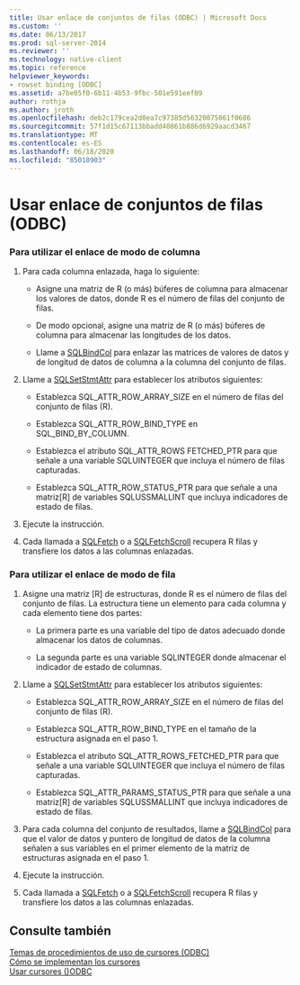 ```yaml
---
title: Usar enlace de conjuntos de filas (ODBC) | Microsoft Docs
ms.custom: ''
ms.date: 06/13/2017
ms.prod: sql-server-2014
ms.reviewer: ''
ms.technology: native-client
ms.topic: reference
helpviewer_keywords:
- rowset binding [ODBC]
ms.assetid: a7be05f0-6b11-4b53-9fbc-501e591eef09
author: rothja
ms.author: jroth
ms.openlocfilehash: deb2c179cea2d0ea7c97385d56320075061f0686
ms.sourcegitcommit: 57f1d15c67113bbadd40861b886d6929aacd3467
ms.translationtype: MT
ms.contentlocale: es-ES
ms.lasthandoff: 06/18/2020
ms.locfileid: "85018903"
---
```

# <a name="use-rowset-binding-odbc"></a>Usar enlace de conjuntos de filas (ODBC)
    
### <a name="to-use-column-wise-binding"></a>Para utilizar el enlace de modo de columna  
  
1.  Para cada columna enlazada, haga lo siguiente:  
  
    -   Asigne una matriz de R (o más) búferes de columna para almacenar los valores de datos, donde R es el número de filas del conjunto de filas.  
  
    -   De modo opcional, asigne una matriz de R (o más) búferes de columna para almacenar las longitudes de los datos.  
  
    -   Llame a [SQLBindCol](../../native-client-odbc-api/sqlbindcol.md) para enlazar las matrices de valores de datos y de longitud de datos de columna a la columna del conjunto de filas.  
  
2.  Llame a [SQLSetStmtAttr](../../native-client-odbc-api/sqlsetstmtattr.md) para establecer los atributos siguientes:  
  
    -   Establezca SQL_ATTR_ROW_ARRAY_SIZE en el número de filas del conjunto de filas (R).  
  
    -   Establezca SQL_ATTR_ROW_BIND_TYPE en SQL_BIND_BY_COLUMN.  
  
    -   Establezca el atributo SQL_ATTR_ROWS FETCHED_PTR para que señale a una variable SQLUINTEGER que incluya el número de filas capturadas.  
  
    -   Establezca SQL_ATTR_ROW_STATUS_PTR para que señale a una matriz[R] de variables SQLUSSMALLINT que incluya indicadores de estado de filas.  
  
3.  Ejecute la instrucción.  
  
4.  Cada llamada a [SQLFetch](https://go.microsoft.com/fwlink/?LinkId=58401) o a [SQLFetchScroll](../../native-client-odbc-api/sqlfetchscroll.md) recupera R filas y transfiere los datos a las columnas enlazadas.  
  
### <a name="to-use-row-wise-binding"></a>Para utilizar el enlace de modo de fila  
  
1.  Asigne una matriz [R] de estructuras, donde R es el número de filas del conjunto de filas. La estructura tiene un elemento para cada columna y cada elemento tiene dos partes:  
  
    -   La primera parte es una variable del tipo de datos adecuado donde almacenar los datos de columnas.  
  
    -   La segunda parte es una variable SQLINTEGER donde almacenar el indicador de estado de columnas.  
  
2.  Llame a [SQLSetStmtAttr](../../native-client-odbc-api/sqlsetstmtattr.md) para establecer los atributos siguientes:  
  
    -   Establezca SQL_ATTR_ROW_ARRAY_SIZE en el número de filas del conjunto de filas (R).  
  
    -   Establezca SQL_ATTR_ROW_BIND_TYPE en el tamaño de la estructura asignada en el paso 1.  
  
    -   Establezca el atributo SQL_ATTR_ROWS_FETCHED_PTR para que señale a una variable SQLUINTEGER que incluya el número de filas capturadas.  
  
    -   Establezca SQL_ATTR_PARAMS_STATUS_PTR para que señale a una matriz[R] de variables SQLUSSMALLINT que incluya indicadores de estado de filas.  
  
3.  Para cada columna del conjunto de resultados, llame a [SQLBindCol](../../native-client-odbc-api/sqlbindcol.md) para que el valor de datos y puntero de longitud de datos de la columna señalen a sus variables en el primer elemento de la matriz de estructuras asignada en el paso 1.  
  
4.  Ejecute la instrucción.  
  
5.  Cada llamada a [SQLFetch](https://go.microsoft.com/fwlink/?LinkId=58401) o a [SQLFetchScroll](../../native-client-odbc-api/sqlfetchscroll.md) recupera R filas y transfiere los datos a las columnas enlazadas.  
  
## <a name="see-also"></a>Consulte también  
 [Temas de procedimientos de uso de cursores &#40;ODBC&#41;](using-cursors-how-to-topics-odbc.md)   
 [Cómo se implementan los cursores](../../native-client-odbc-cursors/implementation/how-cursors-are-implemented.md)   
 [Usar cursores &#40;&#41;ODBC](use-cursors-odbc.md)  
  
  
